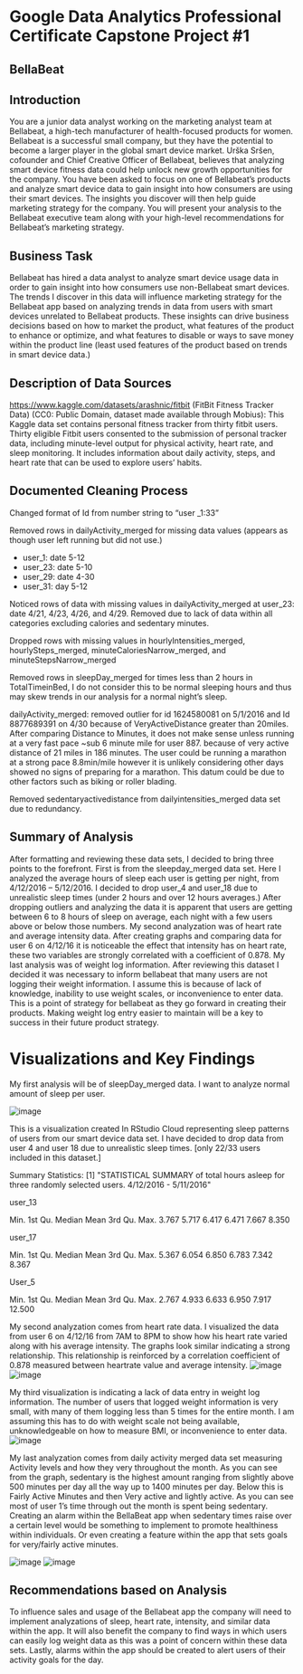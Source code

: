 # Google Data Analytics Professional Certificate Capstone Project #1
## BellaBeat
## Introduction
You are a junior data analyst working on the marketing analyst team at Bellabeat, a high-tech manufacturer of health-focused
products for women. Bellabeat is a successful small company, but they have the potential to become a larger player in the
global smart device market. Urška Sršen, cofounder and Chief Creative Officer of Bellabeat, believes that analyzing smart
device fitness data could help unlock new growth opportunities for the company. You have been asked to focus on one of
Bellabeat’s products and analyze smart device data to gain insight into how consumers are using their smart devices. The
insights you discover will then help guide marketing strategy for the company. You will present your analysis to the Bellabeat
executive team along with your high-level recommendations for Bellabeat’s marketing strategy.

## Business Task
Bellabeat has hired a data analyst to analyze smart device usage data in order to gain insight into how consumers use non-Bellabeat smart devices. The trends I discover in this data will influence marketing strategy for the Bellabeat app based on analyzing trends in data from users with smart devices unrelated to Bellabeat products. These insights can drive business decisions based on how to market the product, what features of the product to enhance or optimize, and what features to disable or ways to save money within the product line (least used features of the product based on trends in smart device data.) 

## Description of Data Sources
https://www.kaggle.com/datasets/arashnic/fitbit (FitBit Fitness Tracker Data) (CC0: Public Domain, dataset made available through Mobius): This Kaggle data set
contains personal fitness tracker from thirty fitbit users. Thirty eligible Fitbit users consented to the submission of
personal tracker data, including minute-level output for physical activity, heart rate, and sleep monitoring. It includes
information about daily activity, steps, and heart rate that can be used to explore users’ habits.

## Documented Cleaning Process
Changed format of Id from number string to “user _1:33”

Removed rows in dailyActivity_merged for missing data values (appears as though user left running but did not use.)
- user_1: date 5-12
- user_23: date 5-10
- user_29: date 4-30 
- user_31: day 5-12

Noticed rows of data with missing values in dailyActivity_merged at user_23: date 4/21, 4/23, 4/26, and 4/29.
Removed due to lack of data within all categories excluding calories and sedentary minutes.

Dropped rows with missing values in hourlyIntensities_merged, hourlySteps_merged, minuteCaloriesNarrow_merged, and minuteStepsNarrow_merged

Removed rows in sleepDay_merged for times less than 2 hours in TotalTimeinBed, I do not consider this to be normal sleeping hours and thus may skew trends in our analysis for a normal night’s sleep.

dailyActivity_merged: removed outlier for id 1624580081 on 5/1/2016 and Id 8877689391 on 4/30 because of VeryActiveDistance greater than 20miles. After comparing Distance to Minutes, it does not make sense unless running at a very fast pace ~sub 6 minute mile for user 887.
because of very active distance of 21 miles in 186 minutes. The user could be running a marathon at a strong pace 8.8min/mile however it is unlikely considering other days showed no signs of preparing for a marathon. This datum could be due to other factors such as biking or roller blading.  

Removed sedentaryactivedistance from dailyintensities_merged data set due to redundancy.

## Summary of Analysis
After formatting and reviewing these data sets, I decided to bring three points to the forefront. First is from the sleepday_merged data set. Here I analyzed the average hours of sleep each user is getting per night, from 4/12/2016 – 5/12/2016. I decided to drop user_4 and user_18 due to unrealistic sleep times (under 2 hours and over 12 hours averages.) After dropping outliers and analyzing the data it is apparent that users are getting between 6 to 8 hours of sleep on average, each night with a few users above or below those numbers. My second analyzation was of heart rate and average intensity data. After creating graphs and comparing data for user 6 on 4/12/16 it is noticeable the effect that intensity has on heart rate, these two variables are strongly correlated with a coefficient of 0.878. My last analysis was of weight log information. After reviewing this dataset I decided it was necessary to inform bellabeat that many users are not logging their weight information. I assume this is because of lack of knowledge, inability to use weight scales, or inconvenience to enter data. This is a point of strategy for bellabeat as they go forward in creating their products. Making weight log entry easier to maintain will be a key to success in their future product strategy. 

# Visualizations and Key Findings

My first analysis will be of sleepDay_merged data. I want to analyze normal amount of sleep per user.

![image](https://user-images.githubusercontent.com/103777815/163675104-b955c9a2-5603-4bf7-af80-f846fc952e04.png)

This is a visualization created In RStudio Cloud representing sleep patterns of users from our smart device data set. I have decided to drop data from user 4 and user 18 due to unrealistic sleep times.  [only 22/33 users included in this dataset.] 

Summary Statistics:
[1] "STATISTICAL SUMMARY of total hours asleep for three randomly selected users. 4/12/2016 - 5/11/2016"

user_13 

   Min. 1st Qu.  Median    Mean 3rd Qu.    Max. 
  3.767   5.717   6.417   6.471   7.667   8.350 

user_17

   Min. 1st Qu.  Median    Mean 3rd Qu.    Max. 
  5.367   6.054   6.850   6.783   7.342   8.367 


User_5

  Min. 1st Qu.  Median    Mean 3rd Qu.    Max. 
  2.767   4.933   6.633   6.950   7.917  12.500 

My second analyzation comes from heart rate data. I visualized the data from user 6 on 4/12/16 from 7AM to 8PM to show how his heart rate varied along with his average intensity. The graphs look similar indicating a strong relationship. This relationship is reinforced by a correlation coefficient of 0.878 measured between heartrate value and average intensity.
![image](https://user-images.githubusercontent.com/103777815/163675159-b6227eb9-e9be-402f-8627-a39f83b38176.png)
![image](https://user-images.githubusercontent.com/103777815/163675162-0f3e4a5d-fca9-46f6-98a8-695c9488c12f.png)

My third visualization is indicating a lack of data entry in weight log information. The number of users that logged weight information is very small, with many of them logging less than 5 times for the entire month. I am assuming this has to do with weight scale not being available, unknowledgeable on how to measure BMI, or inconvenience to enter data. 
![image](https://user-images.githubusercontent.com/103777815/163675205-add88d2c-65a3-4423-979a-dbcafde39665.png)

My last analyzation comes from daily activity merged data set measuring Activity levels and how they very throughout the month. As you can see from the graph, sedentary is the highest amount ranging from slightly above 500 minutes per day all the way up to 1400 minutes per day. Below this is Fairly Active Minutes and then Very active and lightly active. As you can see most of user 1’s time through out the month is spent being sedentary. Creating an alarm within the BellaBeat app when sedentary times raise over a certain level would be something to implement to promote healthiness within individuals. Or even creating a feature within the app that sets goals for very/fairly active minutes.

![image](https://user-images.githubusercontent.com/103777815/163675190-3da36496-71fa-4b3a-a21e-56f5b1c6ecb2.png)
![image](https://user-images.githubusercontent.com/103777815/163675195-9eb4c6ad-9acf-4d59-a9ba-2adedf3053b6.png)

## Recommendations based on Analysis

To influence sales and usage of the Bellabeat app the company will need to implement analyzations of sleep, heart rate, intensity, and similar data within the app. It will also benefit the company to find ways in which users can easily log weight data as this was a point of concern within these data sets. Lastly, alarms within the app should be created to alert users of their activity goals for the day.


